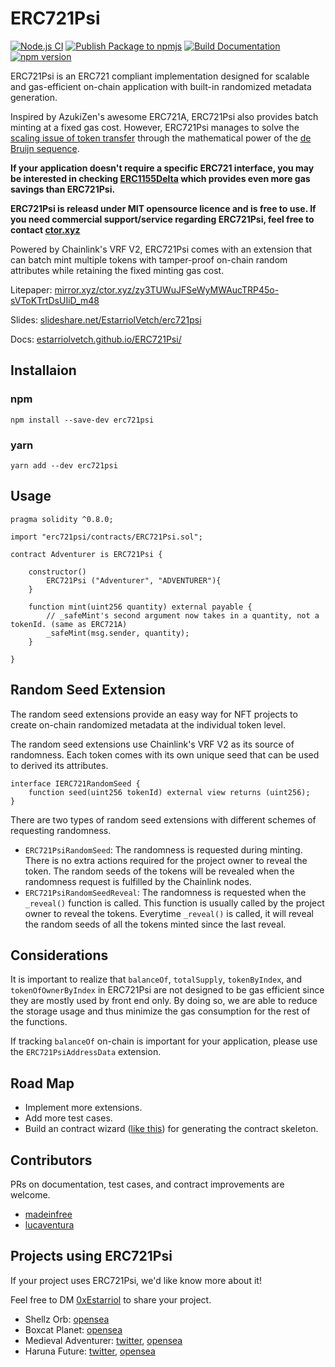 # ERC721Psi
[![Node.js CI](https://github.com/estarriolvetch/ERC721Psi/actions/workflows/node.js.yml/badge.svg)](https://github.com/estarriolvetch/ERC721Psi/actions/workflows/node.js.yml)
[![Publish Package to npmjs](https://github.com/estarriolvetch/ERC721Psi/actions/workflows/deploy_npm.yml/badge.svg)](https://github.com/estarriolvetch/ERC721Psi/actions/workflows/deploy_npm.yml)
[![Build Documentation](https://github.com/estarriolvetch/ERC721Psi/actions/workflows/make_docs.yml/badge.svg)](https://github.com/estarriolvetch/ERC721Psi/actions/workflows/make_docs.yml)
[![npm version](https://badge.fury.io/js/erc721psi.svg)](https://www.npmjs.com/package/erc721psi)

ERC721Psi is an ERC721 compliant implementation designed for scalable and gas-efficient on-chain application with built-in randomized metadata generation. 

Inspired by AzukiZen's awesome ERC721A, ERC721Psi also provides batch minting at a fixed gas cost. However, ERC721Psi manages to solve the [scaling issue of token transfer](https://github.com/chiru-labs/ERC721A/issues/145) through the mathematical power of the [de Bruijn sequence](https://en.wikipedia.org/wiki/De_Bruijn_sequence).

**If your application doesn't require a specific ERC721 interface, you may be interested in checking [ERC1155Delta](https://erc1155delta.ctor.xyz) which provides even more gas savings than ERC721Psi.**

**ERC721Psi is releasd under MIT opensource licence and is free to use. If you need commercial support/service regarding ERC721Psi, feel free to contact [ctor.xyz](https://ctor.xyz)**

Powered by Chainlink's VRF V2, ERC721Psi comes with an extension that can batch mint multiple tokens with tamper-proof on-chain random attributes while retaining the fixed minting gas cost.

Litepaper: [mirror.xyz/ctor.xyz/zy3TUWuJFSeWyMWAucTRP45o-sVToKTrtDsUIiD_m48](https://mirror.xyz/ctor.xyz/zy3TUWuJFSeWyMWAucTRP45o-sVToKTrtDsUIiD_m48)

Slides: [slideshare.net/EstarriolVetch/erc721psi](https://www.slideshare.net/EstarriolVetch/erc721psi)

Docs: [estarriolvetch.github.io/ERC721Psi/](https://estarriolvetch.github.io/ERC721Psi/)

## Installaion
### npm
```
npm install --save-dev erc721psi
```
### yarn
```
yarn add --dev erc721psi
```
## Usage
```solidity
pragma solidity ^0.8.0;

import "erc721psi/contracts/ERC721Psi.sol";

contract Adventurer is ERC721Psi {

    constructor() 
        ERC721Psi ("Adventurer", "ADVENTURER"){
    }

    function mint(uint256 quantity) external payable {
        // _safeMint's second argument now takes in a quantity, not a tokenId. (same as ERC721A)
        _safeMint(msg.sender, quantity);
    }

}
```

## Random Seed Extension

The random seed extensions provide an easy way for NFT projects to create on-chain randomized metadata at the individual token level.

The random seed extensions use Chainlink's VRF V2 as its source of randomness. Each token comes with its own unique seed that can be used to derived its attributes.

```solidity
interface IERC721RandomSeed {
    function seed(uint256 tokenId) external view returns (uint256);
}
```
There are two types of random seed extensions with different schemes of requesting randomness.

- `ERC721PsiRandomSeed`: The randomness is requested during minting. There is no extra actions required for the project owner to reveal the token. The random seeds of the tokens will be revealed when the randomness request is fulfilled by the Chainlink nodes.
- `ERC721PsiRandomSeedReveal`: The randomness is requested when the `_reveal()` function is called. This function is usually called by the project owner to reveal the tokens. Everytime `_reveal()` is called, it will reveal the random seeds of all the tokens minted since the last reveal.

## Considerations
It is important to realize that `balanceOf`, `totalSupply`, `tokenByIndex`, and `tokenOfOwnerByIndex` in ERC721Psi are not designed to be gas efficient since they are mostly used by front end only. By doing so, we are able to reduce the storage usage and thus minimize the gas consumption for the rest of the functions.

If tracking `balanceOf` on-chain is important for your application, please use the `ERC721PsiAddressData` extension.

## Road Map
- Implement more extensions.
- Add more test cases.
- Build an contract wizard ([like this](https://wizard.openzeppelin.com/#erc721)) for generating the contract skeleton. 

## Contributors
PRs on documentation, test cases, and contract improvements are welcome.
- [madeinfree](https://github.com/madeinfree)
- [lucaventura](https://github.com/lucaventura)

## Projects using ERC721Psi
If your project uses ERC721Psi, we'd like know more about it!

Feel free to DM [0xEstarriol](https://twitter.com/0xEstarriol) to share your project.
- Shellz Orb: [opensea](https://opensea.io/collection/shellzorb)
- Boxcat Planet: [opensea](https://opensea.io/collection/boxcatplanet-official)
- Medieval Adventurer: [twitter](https://twitter.com/DaoMedieval), [opensea](https://opensea.io/collection/medieval-adventurer/)
- Haruna Future: [twitter](https://twitter.com/HarunaNft), [opensea](https://opensea.io/collection/harunafutureofficial)
